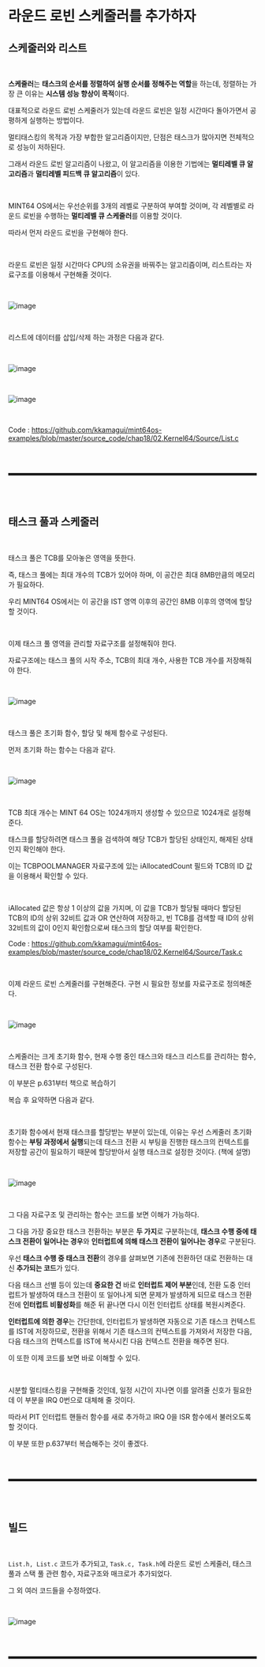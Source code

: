 # 라운드 로빈 스케줄러를 추가하자
## 스케줄러와 리스트

<br>

**스케줄러**는 **태스크의 순서를 정렬하여 실행 순서를 정해주는 역할**을 하는데, 정렬하는 가장 큰 이유는 **시스템 성능 향상이 목적**이다.

대표적으로 라운드 로빈 스케줄러가 있는데 라운드 로빈은 일정 시간마다 돌아가면서 공평하게 실행하는 방법이다.

멀티태스킹의 목적과 가장 부합한 알고리즘이지만, 단점은 태스크가 많아지면 전체적으로 성능이 저하된다.

그래서 라운드 로빈 알고리즘이 나왔고, 이 알고리즘을 이용한 기법에는 **멀티레벨 큐 알고리즘**과 **멀티레벨 피드백 큐 알고리즘**이 있다.

<br>

MINT64 OS에서는 우선순위를 3개의 레벨로 구분하여 부여할 것이며, 각 레벨별로 라운드 로빈을 수행하는 **멀티레벨 큐 스케줄러**를 이용할 것이다.

따라서 먼저 라운드 로빈을 구현해야 한다. 

<br>

라운드 로빈은 일정 시간마다 CPU의 소유권을 바꿔주는 알고리즘이며, 리스트라는 자료구조를 이용해서 구현해줄 것이다. 

<br>

![image](https://user-images.githubusercontent.com/52172169/202891721-b3cf365e-9884-4eb5-a001-a3c501723558.png)

<br>

리스트에 데이터를 삽입/삭제 하는 과정은 다음과 같다.

<br>

![image](https://user-images.githubusercontent.com/52172169/202892001-f405dd85-b8a0-4be1-ae42-770b2c0b0f52.png)

<br>

![image](https://user-images.githubusercontent.com/52172169/202892008-932dfb61-d565-4c5f-982c-d2399a4a62d8.png)

<br>

Code : https://github.com/kkamagui/mint64os-examples/blob/master/source_code/chap18/02.Kernel64/Source/List.c

<br><br>
<hr style="border: 2px solid;">
<br><br>

## 태스크 풀과 스케줄러

<br>

태스크 풀은 TCB를 모아놓은 영역을 뜻한다.

즉, 태스크 풀에는 최대 개수의 TCB가 있어야 하며, 이 공간은 최대 8MB만큼의 메모리가 필요하다.

우리 MINT64 OS에서는 이 공간을 IST 영역 이후의 공간인 8MB 이후의 영역에 할당할 것이다.

<br>

이제 태스크 풀 영역을 관리할 자료구조를 설정해줘야 한다.

자료구조에는 태스크 풀의 시작 주소, TCB의 최대 개수, 사용한 TCB 개수를 저장해줘야 한다.

<br>

![image](https://user-images.githubusercontent.com/52172169/202892376-2440d419-752a-4ab4-b5d8-f7412ed35929.png)

<br>

태스크 풀은 초기화 함수, 할당 및 해제 함수로 구성된다.

먼저 초기화 하는 함수는 다음과 같다.

<br>

![image](https://user-images.githubusercontent.com/52172169/202892740-5be7e8c1-d7ef-4363-9446-c7ee7610dfeb.png)

<br>

TCB 최대 개수는 MINT 64 OS는 1024개까지 생성할 수 있으므로 1024개로 설정해준다.

태스크를 할당하려면 태스크 풀을 검색하여 해당 TCB가 할당된 상태인지, 해제된 상태인지 확인해야 한다.

이는 TCBPOOLMANAGER 자료구조에 있는 iAllocatedCount 필드와 TCB의 ID 값을 이용해서 확인할 수 있다.

<br>

iAllocated 값은 항상 1 이상의 값을 가지며, 이 값을 TCB가 할당될 때마다 할당된 TCB의 ID의 상위 32비트 값과 OR 연산하여 저장하고, 빈 TCB를 검색할 때 ID의 상위 32비트의 값이 0인지 확인함으로써 태스크의 할당 여부를 확인한다.

Code : https://github.com/kkamagui/mint64os-examples/blob/master/source_code/chap18/02.Kernel64/Source/Task.c

<br>

이제 라운드 로빈 스케줄러를 구현해준다. 구현 시 필요한 정보를 자료구조로 정의해준다.

<br>

![image](https://user-images.githubusercontent.com/52172169/202893275-7280d5e0-a2a1-4c21-972c-684ad372681c.png)

<br>

스케줄러는 크게 초기화 함수, 현재 수행 중인 태스크와 태스크 리스트를 관리하는 함수, 태스크 전환 함수로 구성된다.

이 부분은 p.631부터 책으로 복습하기

복습 후 요약하면 다음과 같다.

<br>

초기화 함수에서 현재 태스크를 할당받는 부분이 있는데, 이유는 우선 스케줄러 초기화 함수는 **부팅 과정에서 실행**되는데 태스크 전환 시 부팅을 진행한 태스크의 컨텍스트를 저장할 공간이 필요하기 때문에 할당받아서 실행 태스크로 설정한 것이다. (책에 설명)

<br>

![image](https://user-images.githubusercontent.com/52172169/203549269-4f7effc1-ee31-4187-8454-189e5efb7e2e.png)

<br>

그 다음 자료구조 및 관리하는 함수는 코드를 보면 이해가 가능하다.

그 다음 가장 중요한 태스크 전환하는 부분은 **두 가지**로 구분하는데, **태스크 수행 중에 태스크 전환이 일어나는 경우**와 **인터럽트에 의해 태스크 전환이 일어나는 경우**로 구분된다.

우선 **태스크 수행 중 태스크 전환**의 경우를 살펴보면 기존에 전환하던 대로 전환하는 대신 **추가되는 코드**가 있다.

다음 태스크 선별 등이 있는데 **중요한 건** 바로 **인터럽트 제어 부분**인데, 전환 도중 인터럽트가 발생하여 태스크 전환이 또 일어나게 되면 문제가 발생하게 되므로 태스크 전환 전에 **인터럽트 비활성화**를 해준 뒤 끝나면 다시 이전 인터럽트 상태를 복원시켜준다.

**인터럽트에 의한 경우**는 간단한데, 인터럽트가 발생하면 자동으로 기존 태스크 컨텍스트를 IST에 저장하므로, 전환을 위해서 기존 태스크의 컨텍스트를 가져와서 저장한 다음, 다음 태스크의 컨텍스트를 IST에 복사시킨 다음 컨텍스트 전환을 해주면 된다.

이 또한 이제 코드를 보면 바로 이해할 수 있다.

<br>

시분할 멀티태스킹을 구현해줄 것인데, 일정 시간이 지나면 이를 알려줄 신호가 필요한데 이 부분을 IRQ 0번으로 대체해 줄 것이다.

따라서 PIT 인터럽트 핸들러 함수를 새로 추가하고 IRQ 0을 ISR 함수에서 불러오도록 할 것이다.

이 부분 또한 p.637부터 복습해주는 것이 좋겠다.

<br><br>
<hr style="border: 2px solid;">
<br><br>

## 빌드

<br>

```List.h, List.c``` 코드가 추가되고, ```Task.c, Task.h```에 라운드 로빈 스케줄러, 태스크 풀과 스택 풀 관련 함수, 자료구조와 매크로가 추가되었다.

그 외 여러 코드들을 수정하였다.

<br>

![image](https://user-images.githubusercontent.com/52172169/202908215-846b90dd-3047-4892-8f2b-674f77e670f8.png)

<br><br>
<hr style="border: 2px solid;">
<br><br>
